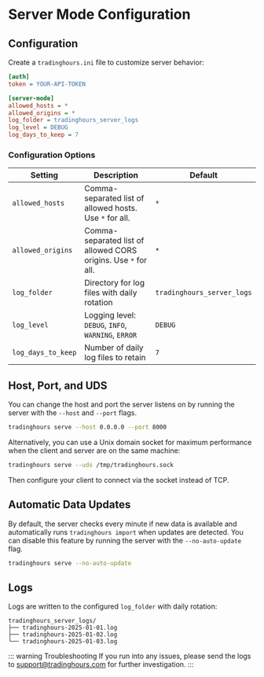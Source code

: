 # Server Mode Configuration
## Configuration

Create a `tradinghours.ini` file to customize server behavior:

```ini
[auth]
token = YOUR-API-TOKEN

[server-mode]
allowed_hosts = *
allowed_origins = *
log_folder = tradinghours_server_logs
log_level = DEBUG
log_days_to_keep = 7
```

### Configuration Options

| Setting | Description | Default |
|---------|-------------|---------|
| `allowed_hosts` | Comma-separated list of allowed hosts. Use `*` for all. | `*` |
| `allowed_origins` | Comma-separated list of allowed CORS origins. Use `*` for all. | `*` |
| `log_folder` | Directory for log files with daily rotation | `tradinghours_server_logs` |
| `log_level` | Logging level: `DEBUG`, `INFO`, `WARNING`, `ERROR` | `DEBUG` |
| `log_days_to_keep` | Number of daily log files to retain | `7` |

## Host, Port, and UDS

You can change the host and port the server listens on by running the server with the `--host` and `--port` flags.

```bash
tradinghours serve --host 0.0.0.0 --port 8000
```

Alternatively, you can use a Unix domain socket for maximum performance when the client and server are on the same machine:

```bash
tradinghours serve --uds /tmp/tradinghours.sock
```

Then configure your client to connect via the socket instead of TCP.


## Automatic Data Updates

By default, the server checks every minute if new data is available and automatically runs `tradinghours import` when updates are detected. You can disable this feature by running the server with the `--no-auto-update` flag.

```bash
tradinghours serve --no-auto-update
```

## Logs

Logs are written to the configured `log_folder` with daily rotation:

```
tradinghours_server_logs/
├── tradinghours-2025-01-01.log
├── tradinghours-2025-01-02.log
└── tradinghours-2025-01-03.log
```

::: warning Troubleshooting
If you run into any issues, please send the logs to support@tradinghours.com for further investigation.
:::